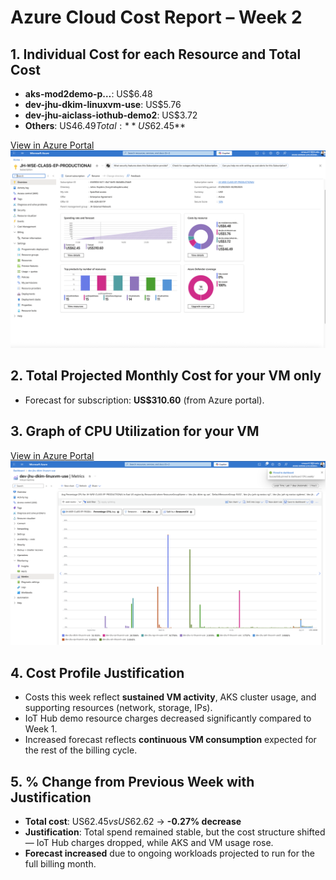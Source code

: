 # Azure Cloud Cost Report – Week 2

## 1. Individual Cost for each Resource and Total Cost
- **aks-mod2demo-p…**: US$6.48  
- **dev-jhu-dkim-linuxvm-use**: US$5.76  
- **dev-jhu-aiclass-iothub-demo2**: US$3.72  
- **Others**: US$46.49  
Total: **US$62.45**

[View in Azure Portal](https://portal.azure.com/#@live.johnshopkins.edu/resource/subscriptions/454f8f24-fd11-4fa7-8e95-8b0d80c25bb9/overview)  
![Week 2 Billing Screenshot](billing_week2.png)


## 2. Total Projected Monthly Cost for your VM only
- Forecast for subscription: **US$310.60** (from Azure portal).  

## 3. Graph of CPU Utilization for your VM
[View in Azure Portal](https://portal.azure.com/#view/Microsoft_Azure_Monitoring/AzureMonitoringBrowseBlade/~/metrics)  
![Week 2 CPU Utilization](CPU_Utilization_week2.png)

## 4. Cost Profile Justification
- Costs this week reflect **sustained VM activity**, AKS cluster usage, and supporting resources (network, storage, IPs).  
- IoT Hub demo resource charges decreased significantly compared to Week 1.  
- Increased forecast reflects **continuous VM consumption** expected for the rest of the billing cycle.  

## 5. % Change from Previous Week with Justification
- **Total cost**: US$62.45 vs US$62.62 → **-0.27% decrease**  
- **Justification**: Total spend remained stable, but the cost structure shifted — IoT Hub charges dropped, while AKS and VM usage rose.  
- **Forecast increased** due to ongoing workloads projected to run for the full billing month.  
